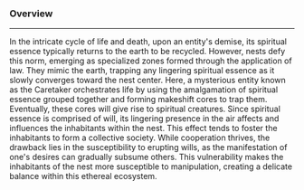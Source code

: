 ### Overview  
---  
  
In the intricate cycle of life and death, upon an entity's demise, its spiritual essence typically returns to the earth to be recycled. However, nests defy this norm, emerging as specialized zones formed through the application of law. They mimic the earth, trapping any lingering spiritual essence as it slowly converges toward the nest center. Here, a mysterious entity known as the Caretaker orchestrates life by using the amalgamation of spiritual essence grouped together and forming makeshift cores to trap them. Eventually, these cores will give rise to spiritual creatures. Since spiritual essence is comprised of will, its lingering presence in the air affects and influences the inhabitants within the nest. This effect tends to foster the inhabitants to form a collective society. While cooperation thrives, the drawback lies in the susceptibility to erupting wills, as the manifestation of one's desires can gradually subsume others. This vulnerability makes the inhabitants of the nest more susceptible to manipulation, creating a delicate balance within this ethereal ecosystem.